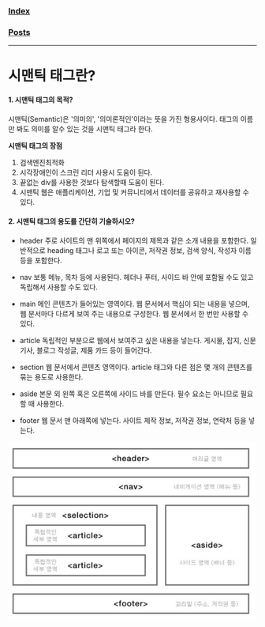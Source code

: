 ### [Index](../README.md)

### [Posts](../POSTS.md)

----------------------

# 시맨틱 태그란?
   
   
#### 1. 시맨틱 태그의 목적?

시맨틱(Semantic)은 '의미의', '의미론적인'이라는 뜻을 가진 형용사이다. 태그의 이름만 봐도 의미를 알수 있는 것을 시맨틱 태그라 한다.

**시맨틱 태그의 장점**
1. 검색엔진최적화
2. 시각장애인이 스크린 리더 사용시 도움이 된다.
3. 끝없는 div를 사용한 것보다 탐색할때 도움이 된다.
4. 시맨틱 웹은 애플리케이션, 기업 및 커뮤니티에서 데이터를 공유하고 재사용할 수 있다.

   
#### 2. 시맨틱 태그의 용도를 간단히 기술하시오?

- header
    주로 사이트의 맨 위쪽에서 페이지의 제목과 같은 소개 내용을 포함한다.
    일반적으로 heading 태그나 로고 또는 아이콘, 저작권 정보, 검색 양식, 작성자 이름 등을 포함한다.

- nav
    보통 메뉴, 목차 등에 사용된다. 헤더나 푸터, 사이드 바 안에 포함될 수도 있고 독립해서 사용할 수도 있다.

- main
    메인 콘텐츠가 들어있는 영역이다. 웹 문서에서 핵심이 되는 내용을 넣으며, 웹 문서마다 다르게 보여 주는 내용으로 구성한다. 웹 문서에서 한 번만 사용할 수 있다.

- article
    독립적인 부분으로 웹에서 보여주고 싶은 내용을 넣는다.
    게시물, 잡지, 신문 기사, 블로그 작성글, 제품 카드 등이 들어간다.

- section
    웹 문서에서 콘텐츠 영역이다.
    article 태그와 다른 점은 몇 개의 콘텐츠를 묶는 용도로 사용한다.

- aside
    본문 외 왼쪽 혹은 오른쪽에 사이드 바를 만든다.
    필수 요소는 아니므로 필요할 때 사용한다.

- footer
    웹 문서 맨 아래쪽에 넣는다.
    사이트 제작 정보, 저작권 정보, 연락처 등을 넣는다.

![시맨틱 태그 사진](../images/semantic_tag.png "시맨틱 태그 사진")